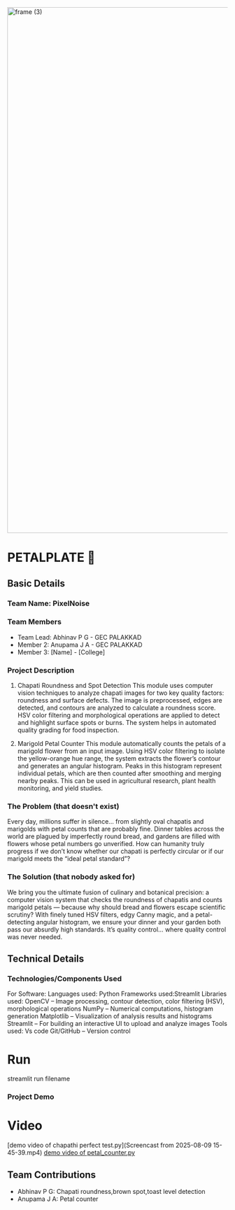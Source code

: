 <img width="3188" height="1202" alt="frame (3)" src="https://github.com/user-attachments/assets/517ad8e9-ad22-457d-9538-a9e62d137cd7" />


# PETALPLATE 🎯


## Basic Details
### Team Name: PixelNoise


### Team Members
- Team Lead: Abhinav P G - GEC PALAKKAD
- Member 2: Anupama J A - GEC PALAKKAD
- Member 3: [Name] - [College]

### Project Description
1. Chapati Roundness and Spot Detection
This module uses computer vision techniques to analyze chapati images for two key quality factors: roundness and surface defects. The image is preprocessed, edges are detected, and contours are analyzed to calculate a roundness score. HSV color filtering and morphological operations are applied to detect and highlight surface spots or burns. The system helps in automated quality grading for food inspection.

2. Marigold Petal Counter
This module automatically counts the petals of a marigold flower from an input image. Using HSV color filtering to isolate the yellow-orange hue range, the system extracts the flower’s contour and generates an angular histogram. Peaks in this histogram represent individual petals, which are then counted after smoothing and merging nearby peaks. This can be used in agricultural research, plant health monitoring, and yield studies.

### The Problem (that doesn't exist)
Every day, millions suffer in silence… from slightly oval chapatis and marigolds with petal counts that are probably fine. Dinner tables across the world are plagued by imperfectly round bread, and gardens are filled with flowers whose petal numbers go unverified. How can humanity truly progress if we don’t know whether our chapati is perfectly circular or if our marigold meets the “ideal petal standard”?

### The Solution (that nobody asked for)
We bring you the ultimate fusion of culinary and botanical precision: a computer vision system that checks the roundness of chapatis and counts marigold petals — because why should bread and flowers escape scientific scrutiny? With finely tuned HSV filters, edgy Canny magic, and a petal-detecting angular histogram, we ensure your dinner and your garden both pass our absurdly high standards. It’s quality control… where quality control was never needed.

## Technical Details
### Technologies/Components Used
For Software:
Languages used: Python
Frameworks used:Streamlit 
Libraries used: 
OpenCV – Image processing, contour detection, color filtering (HSV), morphological operations
NumPy – Numerical computations, histogram generation
Matplotlib – Visualization of analysis results and histograms
Streamlit – For building an interactive UI to upload and analyze images
Tools used:
Vs code
Git/GitHub – Version control


# Run
streamlit run filename


### Project Demo
# Video
[demo video of chapathi perfect test.py](Screencast from 2025-08-09 15-45-39.mp4)
[demo video of petal_counter.py](video_2025-08-09_16-11-56.mp4)


## Team Contributions
- Abhinav P G: Chapati roundness,brown spot,toast level detection
- Anupama J A: Petal counter

